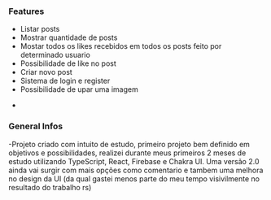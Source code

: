 ### Features

* Listar posts
* Mostrar quantidade de posts
* Mostar todos os likes recebidos em todos os posts feito por determinado usuario
* Possibilidade de like no post
* Criar novo post
* Sistema de login e register
* Possibilidade de upar uma imagem

-

### General Infos

-Projeto criado com intuito de estudo, primeiro projeto bem definido em objetivos e possibilidades, realizei durante meus primeiros 2 meses de estudo utilizando TypeScript, React, Firebase e Chakra UI. Uma versão 2.0 ainda vai surgir com mais opções como comentario e tambem uma melhora no design da UI (da qual gastei menos parte do meu tempo visivilmente no resultado do trabalho rs) 

